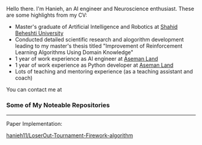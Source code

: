 Hello there. I'm Hanieh, an AI engineer and Neuroscience enthusiast. These are some highlights from my CV:

* Master's graduate of Artificial Intelligence and Robotics at [Shahid Beheshti University](http://en.sbu.ac.ir/)
* Conducted detailed scientific research and alogorithm development leading to my master's thesis titled "Improvement of Reinforcement Learning Algorithms Using Domain Knowledge"
* 1 year of work experience as AI engineer at [Aseman Land](https://github.com/Aseman-Land)
* 1 year of work experience as Python developer at [Aseman Land](https://github.com/Aseman-Land)
* Lots of teaching and mentoring experience (as a teaching assistant and coach)

You can contact me at [](hanieh11@hotmail.com)
  
### Some of My Noteable Repositories
---
Paper Implementation:

[hanieh11/LoserOut-Tournament-Firework-algorithm](https://github.com/hanieh11/LoserOut-Tournament-Firework-algorithm)
